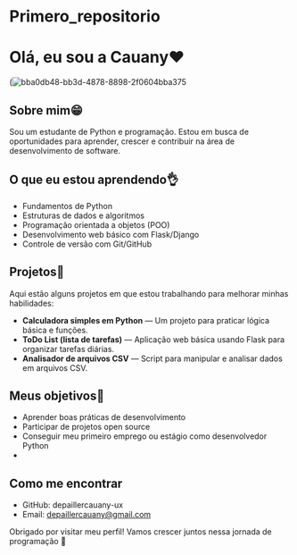 # Primero_repositorio

# Olá, eu sou a Cauany❤️



(![bba0db48-bb3d-4878-8898-2f0604bba375](https://github.com/user-attachments/assets/e4f227ca-3b84-4c26-bbae-2bb8b98b9519)



## Sobre mim😁
Sou um estudante de Python e programação. Estou em busca de oportunidades para aprender, crescer e contribuir na área de desenvolvimento de software.


## O que eu estou aprendendo👌
- Fundamentos de Python
- Estruturas de dados e algoritmos
- Programação orientada a objetos (POO)
- Desenvolvimento web básico com Flask/Django
- Controle de versão com Git/GitHub

## Projetos📖
Aqui estão alguns projetos em que estou trabalhando para melhorar minhas habilidades:
- **Calculadora simples em Python** — Um projeto para praticar lógica básica e funções.
- **ToDo List (lista de tarefas)** — Aplicação web básica usando Flask para organizar tarefas diárias.
- **Analisador de arquivos CSV** — Script para manipular e analisar dados em arquivos CSV.

## Meus objetivos🎯
- Aprender boas práticas de desenvolvimento
- Participar de projetos open source
- Conseguir meu primeiro emprego ou estágio como desenvolvedor Python
- 

## Como me encontrar
- GitHub: depaillercauany-ux
- Email: depaillercauany@gmail.com
  
Obrigado por visitar meu perfil! Vamos crescer juntos nessa jornada de programação 🚀
